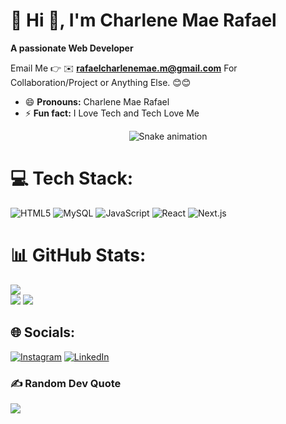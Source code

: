 # 💫 Hi 👋, I'm Charlene Mae Rafael
**A passionate Web Developer**

Email Me 👉 ✉️ **rafaelcharlenemae.m@gmail.com** For Collaboration/Project or Anything Else. 😊😊

- 😄 **Pronouns:** Charlene Mae Rafael
- ⚡ **Fun fact:** I Love Tech and Tech Love Me

<!-- Snake Game Repo View -->

<div align="center">
  <img src="https://profile-readme-generator.com/assets/snake.svg" alt="Snake animation" />
</div>

# 💻 Tech Stack:
![HTML5](https://img.shields.io/badge/html5-%23E34F26.svg?style=for-the-badge&logo=html5&logoColor=white)
![MySQL](https://img.shields.io/badge/mysql-%2300000f.svg?style=for-the-badge&logo=mysql&logoColor=white)
![JavaScript](https://img.shields.io/badge/javascript-%23323330.svg?style=for-the-badge&logo=javascript&logoColor=%23F7DF1E)
![React](https://img.shields.io/badge/react-%2320232a.svg?style=for-the-badge&logo=react&logoColor=%2361DAFB)
![Next.js](https://img.shields.io/badge/next.js-%23000000.svg?style=for-the-badge&logo=nextdotjs&logoColor=white)

# 📊 GitHub Stats:
![](https://github-readme-stats.vercel.app/api/top-langs/?username=charlenemaerafael&theme=dark&hide_border=false&include_all_commits=true&count_private=true&layout=compact)<br>
![](https://github-readme-stats.vercel.app/api?username=charlenemaerafael&theme=dark&hide_border=false&include_all_commits=true&count_private=true)
![](https://github-readme-streak-stats.herokuapp.com/?user=charlenemaerafael&theme=dark&hide_border=false)

## 🌐 Socials:
[![Instagram](https://img.shields.io/badge/Instagram-%23E4405F.svg?logo=Instagram&logoColor=white)](https://www.instagram.com/chrlnmae_/)
[![LinkedIn](https://img.shields.io/badge/LinkedIn-%230077B5.svg?logo=linkedin&logoColor=white)](https://www.linkedin.com/in/rafael-charlene-mae-m-163505346/)


### ✍️ Random Dev Quote
![](https://quotes-github-readme.vercel.app/api?type=horizontal&theme=radical)


<!-- Proudly created with GPRM ( https://gprm.itsvg.in ) -->
